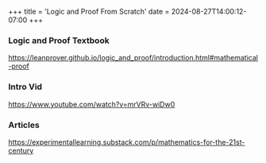 +++
title = 'Logic and Proof From Scratch'
date = 2024-08-27T14:00:12-07:00
+++
### Logic and Proof Textbook
https://leanprover.github.io/logic_and_proof/introduction.html#mathematical-proof

### Intro Vid
https://www.youtube.com/watch?v=mrVRv-wiDw0

### Articles
https://experimentallearning.substack.com/p/mathematics-for-the-21st-century
